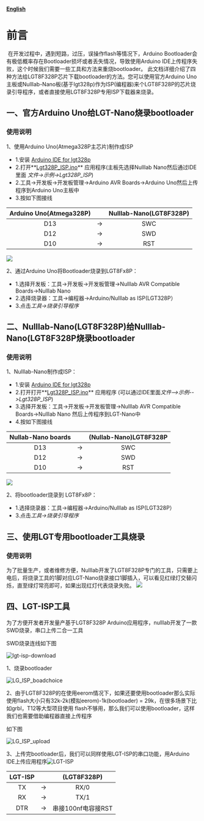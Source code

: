 **[English](README.md)**

# 前言
​		在开发过程中，遇到短路，过压，误操作flash等情况下，Arduino Bootloader会有极低概率存在Bootloader损坏或者丢失情况，导致使用Arduino IDE上传程序失败，这个时候我们需要一些工具和方法来重烧bootloader。
​		此文档详细介绍了四种方法给LGT8F328P芯片下载bootloader的方法。您可以使用官方Arduino Uno主板或Nulllab-Nano板(基于lgt328p)作为ISP(编程器)来个LGT8F328P的芯片烧录引导程序，或者直接使用LGT8F328P专用ISP下载器来烧录。

## 一、官方Arduino Uno给LGT-Nano烧录bootloader

### 使用说明

1、使用Arduino Uno(Atmega328P主芯片)制作成ISP

- 1.安装 [Arduino IDE for lgt328p](https://github.com/nulllaborg/arduino_nulllab)
- 2.打开**[Lgt328P_ISP.ino](./Lgt328P_ISP.ino)** 应用程序(主板先选择Nulllab Nano然后通过IDE里面 *文件->示例->Lgt328P_ISP*)
- 2.工具->开发板->开发板管理->Arduino AVR Boards->Arduino Uno然后上传程序到Arduino Uno主板中
- 3.按如下图接线

| Arduino Uno(Atmega328P) |      |Nulllab-Nano(LGT8F328P)|
| :---------: | :--: | :--: |
|     D13     |  ->  | SWC  |
|     D12     |  ->  | SWD  |
|     D10     |  ->  | RST  |

 ![](./Arduino_ISP.png)

2、通过Arduino Uno将Bootloader烧录到LGT8Fx8P：

- 1.选择开发板：工具->开发板->开发板管理->Nulllab AVR Compatible Boards->Nulllab Nano
- 2.选择烧录器：工具->编程器->Arduino/Nulllab as ISP(LGT328P）
- 3.点击*工具->烧录引导程序*

## 二、Nulllab-Nano(LGT8F328P)给Nulllab-Nano(LGT8F328P烧录bootloader

### 使用说明
 1、Nulllab-Nano制作成ISP：

- 1.安装 [Arduino IDE for lgt328p](https://github.com/nulllaborg/arduino_nulllab)
- 2.打开打开**[Lgt328P_ISP.ino](./Lgt328P_ISP.ino)** 应用程序 (可以通过IDE里面*文件-->示例-->Lgt328P_ISP*)
- 3.选择开发板：工具->开发板->开发板管理->Nulllab AVR Compatible Boards->Nulllab Nano 然后上传程序到LGT-Nano中
- 4.按如下图接线

| Nullab-Nano boards |      | (Nullab-Nano)LGT8F328P  |
| :---------: | :--: | :--: |
|     D13     |  ->  | SWC  |
|     D12     |  ->  | SWD  |
|     D10     |  ->  | RST  |

![](./Lgt-Nano_ISP.png)

 2、将bootloader烧录到 LGT8Fx8P：

- 1.选择烧录器：工具->编程器->Arduino/Nulllab as ISP(LGT328P）
- 3.点击*工具->烧录引导程序*

## 三、使用LGT专用bootloader工具烧录

### 使用说明
 为了批量生产，或者维修方便，Nulllab开发了LGT8F328P专门的工具，只需要上电后，将烧录工具的1脚对应LGT-Nano烧录接口1脚插入，可以看见红绿灯交替闪烁，直至绿灯常亮即可，如果出现红灯代表烧录失败。
![](./ISP_Tool.png)

## 四、LGT-ISP工具

为了方便开发者开发量产基于LGT8F328P Arduino应用程序，nulllab开发了一款SWD烧录，串口上传二合一工具

SWD烧录连线如下图

![lgt-isp-download](./lgt-isp-connect.png)

1、烧录bootloader

![LG_ISP_boadchoice](./LG_ISP_boadchoice.png)

2、由于LGT8F328P的在使用eerom情况下，如果还要使用bootloader那么实际使用flash大小只有32k-2k(模拟eerom)-1k(bootloader) = 29k，在很多场景下比如grbl，T12等大型项目使用 flash不够用，那么我们可以使用bootloader，这样我们也需要借助编程器直接上传程序

如下图

![LG_ISP_upload](./LG_ISP_upload.png)

3、上传完bootloader后，我们可以同样使用LGT-ISP的串口功能，用Arduino IDE上传应用程序![LGT-ISP](./LGT-ISP.jpg)

| LGT-ISP |      |    (LGT8F328P)     |
| :-----: | :--: | :----------------: |
|   TX    |  ->  |        RX/0        |
|   RX    |  ->  |        TX/1        |
|   DTR   |  ->  | 串接100nf电容接RST |

 



